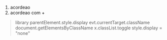 1. acordeao
2. acordeao com + 

> library
parentElement.style.display
evt.currentTarget.className
document.getElementsByClassName
x.classList.toggle
style.display = "none"